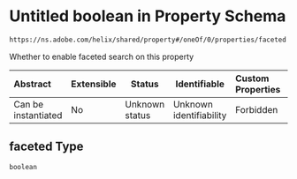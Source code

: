 # Untitled boolean in Property Schema

```txt
https://ns.adobe.com/helix/shared/property#/oneOf/0/properties/faceted
```

Whether to enable faceted search on this property


| Abstract            | Extensible | Status         | Identifiable            | Custom Properties | Additional Properties | Access Restrictions | Defined In                                                            |
| :------------------ | ---------- | -------------- | ----------------------- | :---------------- | --------------------- | ------------------- | --------------------------------------------------------------------- |
| Can be instantiated | No         | Unknown status | Unknown identifiability | Forbidden         | Allowed               | none                | [property.schema.json\*](property.schema.json "open original schema") |

## faceted Type

`boolean`
